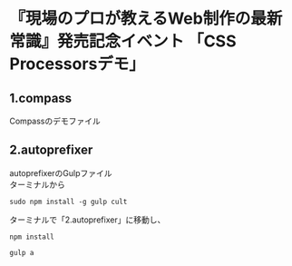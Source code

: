 # 『現場のプロが教えるWeb制作の最新常識』発売記念イベント 「CSS Processorsデモ」

## 1.compass

Compassのデモファイル

## 2.autoprefixer

autoprefixerのGulpファイル  
ターミナルから

<pre><code>sudo npm install -g gulp cult</code></pre>

ターミナルで「2.autoprefixer」に移動し、

<pre><code>npm install</code></pre>

<pre><code>gulp a</code></pre>
